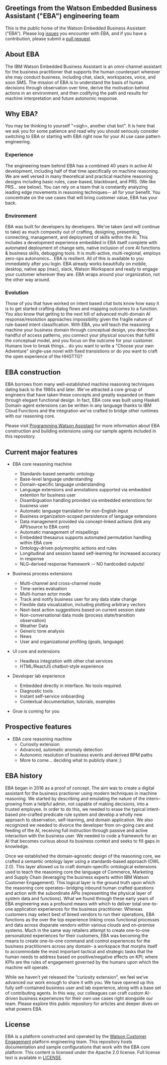## Greetings from the Watson Embedded Business Assistant ("EBA") engineering team

This is the public home of the Watson Embedded Business Assistant ("EBA"). Please log [issues](https://github.com/ibm-watson-embedded-business-assistant/eba-example-agents/issues) you encounter with EBA, and if you have a contribution, please submit a [pull request](https://github.com/ibm-watson-embedded-business-assistant/eba-example-agents/pulls).

## About EBA

The IBM Watson Embedded Business Assistant is an omni-channel assistant for the business practitioner that supports the human  counterpart wherever she may conduct business, including chat, slack, workspaces, voice, and soon SMS. The mission of EBA is to understand the basis of human decisions through observation over time, derive the motivation behind actions in an environment, and then codifying the path and results for machine interpretation and future autonomic response.

## Why EBA?

You may be thinking to yourself "&lt;sigh&gt;, another chat bot". It is here that we ask you for some patience and read why you should seriously consider switching to EBA or starting with EBA right now for your AI use case pattern engineering.
 
### Experience
The engineering team behind EBA has a combined 40 years in active AI development, including half of that time specifically on machine reasoning.  We are well versed in many theoretical and practical machine reasoning designs including basic rules, case-based, blackboard, and PRS.  (We like PRS... see below). You can rely on a team that is constantly analyzing leading edge movements in reasoning techniques-- all for your benefit. You concentrate on the use cases that will bring customer value, EBA has your back.

### Environment
EBA was built for developers by developers.  We've taken (and will continue to take) as much compexity out of crafting, designing, presenting, connecting, management, and deployment of skills within the AI. This includes a development experience  embedded in EBA itself complete with automated deployment of change sets, native inclusion of core AI functions & business skills, debugging tools. It is multi-active, multi-regional, employs zero-ops autonomics... EBA is resilient.  All of this is available to you immediately after you login. EBA already works beautifully on mobile, desktop, native app (mac), slack, Watson Workspace and ready to engage your customer wherever they are. EBA wraps around your organization, not the other way around.

### Evolution
Those of you that have worked on intent based chat bots know how easy it is to get started crafting dialog flows and mapping outcomes to a function.  You also know that getting to the next hill of advanced multi-domain AI response/resolution approaches impossibility given the fragile nature of rule-based intent classification. With EBA, you will teach the reasoning machine your business domain through conceptual design, you describe a handful of access patterns, you connect your physical sources that fulfill the conceptual model, and you focus on the outcome for your customer.  Humans love to break things... do you want to write a "Choose your own Adventure" single-use novel with fixed transistions or do you want to craft the open experience of the HHGTTG?

## EBA construction ##

EBA borrows from many well-established machine reasoning techniques dating back to the 1980s and later. We've attracted a core group of engineers that have taken these concepts and greatly expanded on them through elegant functional design. In fact, EBA core was built using Haskell. Domain-agent extensions can be written in any language thanks to IBM Cloud Functions and the integration we've crafted to bridge other runtimes with our reasoning core.

Please visit [Programming Watson Assistant](docs/LandingPage.md) for more information about EBA construction and building extensions using our sample agents included in this repository.

## Current major features ##

* EBA core reasoning machine 
  * Standards-based semantic ontology
  * Base-level language understanding
  * Domain-specific language understanding
  * Language extensions and annotations supported via embedded extention for business user
  * Disambiguation handling provided via embedded extenstions for business user 
  * Automatic language translation for non-English input
  * Business organization-scoped persistence of language extensions
  * Data management provided via concept-linked actions (link any API/source to EBA core)
  * Automatic management of mispellings
  * Embedded thesaurus supports automated permutation handling within EBA core
  * Ontology-driven polymorphic actions and rules
  * Longitudinal and session based self-learning for increased accuracy in response
  * NLG-derived response framework -- NO hardcoded outputs!
  
* Business process extensions
  * Multi-channel and cross-channel mode
  * Time-series evaluation
  * Multi-human actor mode
  * Track and notify business user for any data state change
  * Flexible data visualization, including plotting arbitrary vectors
  * Next-best action suggestions based on current session state 
  * Non-conversational data mode (process state/transition observation)
  * Weather Data
  * Generic tone analysis 
  * News 
  * User and organizational profiling (goals, language)
  
* UI core and extensions
  * Headless integration with other chat services
  * HTML/ReactJS chatbot-style experience
  
* Developer lab experience
  * Embedded directly in interface. No tools required.
  * Diagnostic tools
  * Instant self-service onboarding
  * Contextual documentation, tutorials, examples
  
* Grue is coming for you
 
## Prospective features ##

* EBA core reasoning machine
  * Curiosity extension
  * Advanced, automatic anomaly detection
  * Autonomic resolution of business events and derived BPM paths
  * More to come... deciding what to publicly share ;)

## EBA history ##

EBA began in 2016 as a proof of concept. The aim was to create a digital assistant for the business practioner using modern techniques in machine reasoning. We started by describing and emulating the nature of the intern– growing from a helpful admin, not capable of making decisions, into a trusted employee. In order to do this, we needed to erase the typical intent-based pre-crafted predicate rule system and develop a wholly new approach to observation, self-learning, and domain application. We also recognized we needed to divorce the developer from on-going care and feeding of the AI, receiving full instruction through passive and active interaction with the business user. We needed to code a framework for an AI that becomes curious about its business context and seeks to fill gaps in knowledge.

Once we established the domain-agnostic design of the reasoning core, we crafted a semantic ontology layer using a standards-based approach (OWL 2.0). This layer allowed us to craft domain-specific ontological extensions used to teach the reasoning core the language of Commerce, Marketing and Supply Chain (leveraging the business experts within IBM Watson Customer Engagement). This logical layer is the ground truth upon which the reasoning core operates– bridging inbound human crafted questions and action with the subordinate APIs (representing the physical layer of system data and functions).
What we found through these early years of EBA engineering was a profound means with which to deliver total one-to-one application experiences for the business practitioner. Whereas customers may select best of breed vendors to run their operations, EBA functions as the over the top experience linking cross functional processes and data across disparate vendors within various clouds and on-premise systems. Much in the same way retailers attempt to create one-to-one personalized experiences for their customers, EBA was becoming the means to create one-to-one command and control experiences for the business practitioners across any domain– a workspace that morphs itself to accommodate the most important tactical and strategic tasks that the human needs to address based on positive/negative effects on KPI; where KPIs are the rules of engagement governed by the humans upon which the machine will operate.

While we haven’t yet released the “curiosity extension”, we feel we’ve advanced our work enough to share it with you. We have opened up this fully self-contained business user and lab experience, along with a base set of contributing agents. In this way, our colleagues can craft custom AI-driven business experiences for their own use cases right alongside our team. Please explore this public repository for articles and deeper dives on what powers EBA.

## License

EBA is a platform constructed and operated by the [Watson Customer Engagement](https://www.ibm.com/customer-engagement) platform engineering team. This repository hosts documentation and sample configurations that work with the EBA core platform. This content is licensed under the Apache 2.0 license. Full license text is
available in [LICENSE](LICENSE).
